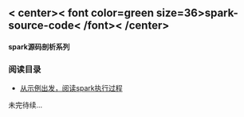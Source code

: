 < center>< font color=green size=36>spark-source-code< /font>< /center>
-----------------------------------
#### spark源码剖析系列  
### 阅读目录  
* [从示例出发，阅读spark执行过程](https://github.com/V-I-C-T-O-R/spark-source-code/blob/master/article/1/从示例出发，阅读spark执行过程.md)

未完待续...